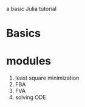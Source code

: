 a basic Julia tutorial 

# Basics 


# modules

1. least square minimization 
2. FBA
3. FVA 
4. solving ODE
